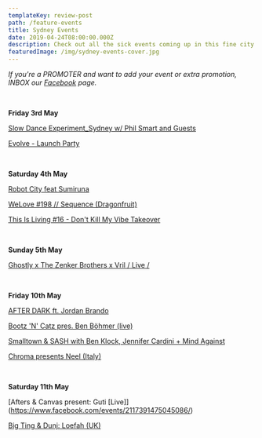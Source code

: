 ```yaml
---
templateKey: review-post
path: /feature-events
title: Sydney Events
date: 2019-04-24T08:00:00.000Z
description: Check out all the sick events coming up in this fine city!
featuredImage: /img/sydney-events-cover.jpg
---
```

_If you're a PROMOTER and want to add your event or extra promotion, INBOX our [Facebook](https://www.facebook.com/ravereviewz) page._

<br>

**Friday 3rd May**

[Slow Dance Experiment_Sydney w/ Phil Smart and Guests](https://www.facebook.com/events/1174559362718909/)

[Evolve - Launch Party](https://www.facebook.com/events/319685532228886/)

<br>

**Saturday 4th May**

[Robot City feat Sumiruna](https://www.facebook.com/events/532899183901412/)

[WeLove #198 // Sequence (Dragonfruit)](https://www.facebook.com/events/375998069675273/)

[This Is Living #16 - Don't Kill My Vibe Takeover](https://www.facebook.com/events/2201720590079567/)

<br>

**Sunday 5th May**

[Ghostly x The Zenker Brothers x Vril / Live /](https://www.facebook.com/events/2267685496807311/)

<br>

**Friday 10th May**

[AFTER DARK ft. Jordan Brando](https://www.facebook.com/events/1965609826883859/)

[Bootz 'N' Catz pres. Ben Böhmer (live)](https://www.facebook.com/events/299887644038111/)

[Smalltown & SASH with Ben Klock, Jennifer Cardini + Mind Against](https://www.facebook.com/events/773886359661274/)

[Chroma presents Neel (Italy)](https://www.facebook.com/events/540150223179352/)

<br>

**Saturday 11th May**

[Afters & Canvas present: Guti \[Live]](https://www.facebook.com/events/2117391475045086/)

[Big Ting & Dunj: Loefah (UK) ](https://www.facebook.com/events/2018701375102306/)
